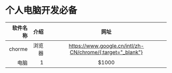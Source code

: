 # 个人电脑开发必备

|软件名称|介绍|网址|
|-------:|-------:|:------:|
|chorme|浏览器|https://www.google.cn/intl/zh-CN/chrome/{:target="_blank"}|
|电脑|1|\$1000|
